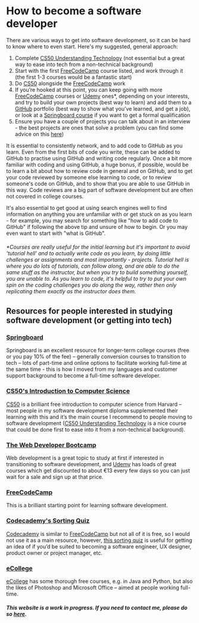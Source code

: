 # How to become a software developer

There are various ways to get into software development, so it can be hard to know where to even start. Here's my suggested, general approach:

1.	Complete [CS50 Understanding Technology](https://www.edx.org/course/cs50s-understanding-technology) (not essential but a great way to ease into tech from a non-technical background)
2.	Start with the first [FreeCodeCamp](https://www.freecodecamp.org/learn) course listed, and work through it (the first 1-3 courses would be a fantastic start)
3.	Do [CS50](https://www.edx.org/course/introduction-computer-science-harvardx-cs50x) alongside the [FreeCodeCamp](https://www.freecodecamp.org/learn) work
4.	If you’re hooked at this point, you can keep going with more [FreeCodeCamp](https://www.freecodecamp.org/learn) courses or [Udemy](https://www.udemy.com/) ones*, depending on your interests, and try to build your own projects (best way to learn) and add them to a [GitHub](https://github.com/) portfolio (best way to show what you’ve learned, and get a job), or look at a [Springboard course](https://springboardcourses.ie/login) if you want to get a formal qualification
5.  Ensure you have a couple of projects you can talk about in an interview - the best projects are ones that solve a problem (you can find some advice on this [here](https://twitter.com/DThompsonDev/status/1621892116937834500))

It is essential to consistently network, and to add code to GitHub as you learn. Even from the first bits of code you write, these can be added to GitHub to practise using GitHub and writing code regularly. Once a bit more familiar with coding and using GitHub, a huge bonus, if possible, would be to learn a bit about how to review code in general and on GitHub, and to get your code reviewed by someone else learning to code, or to review someone's code on GitHub, and to show that you are able to use GitHub in this way. Code reviews are a big part of software development but are often not covered in college courses.

It's also essential to get good at using search engines well to find information on anything you are unfamiliar with or get stuck on as you learn - for example, you may search for something like "how to add code to GitHub" if following the above tip and unsure of how to begin. Or you may even want to start with "what is GitHub".

###### *Courses are really useful for the initial learning but it's important to avoid 'tutorial hell' and to actually write code as you learn, by doing little challenges or assignments and most importantly - projects. Tutorial hell is where you do lots of tutorials, can follow along, and are able to do the same stuff as the instructor, but when you try to build something yourself, you are unable to. As you learn to code, it's helpful to try to put your own spin on the coding challenges you do along the way, rather then only replicating them exactly as the instructor does them.

## Resources for people interested in studying software development (or getting into tech)

### [Springboard](https://springboardcourses.ie/login)
Springboard is an excellent resource for longer-term college courses (free or you pay 10% of the fee) – generally conversion courses to transition to tech – lots of part-time and online options to facilitate working full-time at the same time - this is how I moved from my languages and customer support background to become a full-time software developer.

### [CS50's Introduction to Computer Science](https://www.edx.org/course/introduction-computer-science-harvardx-cs50x)
[CS50](https://www.edx.org/course/introduction-computer-science-harvardx-cs50x) is a brilliant free introduction to computer science from Harvard – most people in my software development diploma supplemented their learning with this and it’s the main course I recommend to people moving to software development ([CS50 Understanding Technology](https://www.edx.org/course/cs50s-understanding-technology) is a nice course that could be done first to ease into it from a non-technical background).

### [The Web Developer Bootcamp](https://www.udemy.com/course/the-web-developer-bootcamp/?src=sac&kw=web+develop)
Web development is a great topic to study at first if interested in transitioning to software development, and [Udemy](https://www.udemy.com/) has loads of great courses which get discounted to about €13 every few days so you can just wait for a sale and sign up at that price.

### [FreeCodeCamp](https://www.freecodecamp.org/learn)
This is a brilliant starting point for learning software development.

### [Codecademy's Sorting Quiz](https://www.codecademy.com/explore/sorting-quiz)
[Codecademy](https://www.codecademy.com/) is similar to [FreeCodeCamp](https://www.freecodecamp.org/learn) but not all of it is free, so I would not use it as a main resource, however, [this sorting quiz](https://www.codecademy.com/explore/sorting-quiz) is useful for getting an idea of if you’d be suited to becoming a software engineer, UX designer, product owner or project manager, etc.

### [eCollege](https://www.ecollege.ie/)
[eCollege](https://www.ecollege.ie/) has some thorough free courses, e.g. in Java and Python, but also the likes of Photoshop and Microsoft Office – aimed at people working full-time.

##### This website is a work in progress. If you need to contact me, please do so [here](https://www.linkedin.com/in/scaulfield7/).
